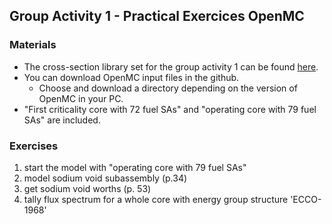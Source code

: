 ## Group Activity 1 - Practical Exercices OpenMC
### Materials
- The cross-section library set for the group activity 1 can be found [here](https://1drv.ms/f/c/bd8ce59fb4a7797c/Ek2lQcSNDAVKgJYmz0utZnwBtoMwPnaobaJQn53U8JjuxA?e=bT2PDs).
- You can download OpenMC input files in the github.
    - Choose and download a directory depending on the version of OpenMC in your PC.
- "First criticality core with 72 fuel SAs" and "operating core with 79 fuel SAs" are included.

### Exercises
1. start the model with "operating core with 79 fuel SAs"
2. model sodium void subassembly (p.34)
3. get sodium void worths (p. 53)
4. tally flux spectrum for a whole core with energy group structure 'ECCO-1968'

